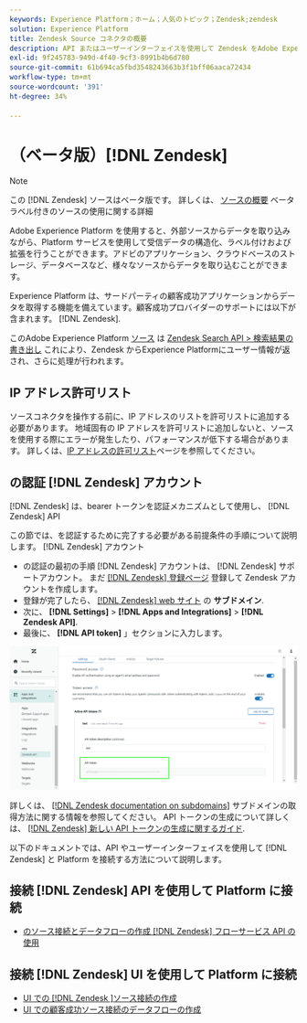 ```yaml
---
keywords: Experience Platform；ホーム；人気のトピック；Zendesk;zendesk
solution: Experience Platform
title: Zendesk Source コネクタの概要
description: API またはユーザーインターフェイスを使用して Zendesk をAdobe Experience Platformに接続する方法を説明します。
exl-id: 9f245783-949d-4f40-9cf3-8991b4b6d780
source-git-commit: 61b694ca5fbd3548243663b3f1bff06aaca72434
workflow-type: tm+mt
source-wordcount: '391'
ht-degree: 34%

---
```


# （ベータ版）[!DNL Zendesk]

>[!NOTE]
>
>この [!DNL Zendesk] ソースはベータ版です。 詳しくは、 [ソースの概要](../../home.md#terms-and-conditions) ベータラベル付きのソースの使用に関する詳細

Adobe Experience Platform を使用すると、外部ソースからデータを取り込みながら、Platform サービスを使用して受信データの構造化、ラベル付けおよび拡張を行うことができます。アドビのアプリケーション、クラウドベースのストレージ、データベースなど、様々なソースからデータを取り込むことができます。

Experience Platform は、サードパーティの顧客成功アプリケーションからデータを取得する機能を備えています。顧客成功プロバイダーのサポートには以下が含まれます。 [!DNL Zendesk].

このAdobe Experience Platform [ソース](https://experienceleague.adobe.com/docs/experience-platform/sources/home.html?lang=en) は [Zendesk Search API > 検索結果の書き出し](https://developer.zendesk.com/api-reference/ticketing/ticket-management/search/#export-search-results) これにより、Zendesk からExperience Platformにユーザー情報が返され、さらに処理が行われます。

## IP アドレス許可リスト

ソースコネクタを操作する前に、IP アドレスのリストを許可リストに追加する必要があります。 地域固有の IP アドレスを許可リストに追加しないと、ソースを使用する際にエラーが発生したり、パフォーマンスが低下する場合があります。 詳しくは、[IP アドレスの許可リスト](../../ip-address-allow-list.md)ページを参照してください。

## の認証 [!DNL Zendesk] アカウント

[!DNL Zendesk] は、bearer トークンを認証メカニズムとして使用し、 [!DNL Zendesk] API

この節では、を認証するために完了する必要がある前提条件の手順について説明します。 [!DNL Zendesk] アカウント

* の認証の最初の手順 [!DNL Zendesk] アカウントは、 [!DNL Zendesk] サポートアカウント。 まだ [[!DNL Zendesk] 登録ページ](https://www.zendesk.com/register/) 登録して Zendesk アカウントを作成します。
* 登録が完了したら、 [[!DNL Zendesk] web サイト](https://www.zendesk.com/login/) の **サブドメイン**.
* 次に、 **[!DNL Settings]** > **[!DNL Apps and Integrations]** > **[!DNL Zendesk API]**.
* 最後に、 **[!DNL API token]** 」セクションに入力します。

![Zendesk API トークン](../../images/tutorials/create/zendesk/zendesk-api-tokens.png)

詳しくは、 [[!DNL Zendesk documentation on subdomains]](https://support.zendesk.com/hc/en-us/articles/4409381383578-Where-can-I-find-my-Zendesk-subdomain-) サブドメインの取得方法に関する情報を参照してください。 API トークンの生成について詳しくは、 [[!DNL Zendesk] 新しい API トークンの生成に関するガイド](https://support.zendesk.com/hc/en-us/articles/4408889192858-Generating-a-new-API-token).

以下のドキュメントでは、API やユーザーインターフェイスを使用して [!DNL Zendesk] と Platform を接続する方法について説明します。

## 接続 [!DNL Zendesk] API を使用して Platform に接続

* [のソース接続とデータフローの作成 [!DNL Zendesk] フローサービス API の使用](../../tutorials/api/create/customer-success/zendesk.md)

## 接続 [!DNL Zendesk] UI を使用して Platform に接続

* [UI での [!DNL Zendesk ]ソース接続の作成](../../tutorials/ui/create/customer-success/zendesk.md)
* [UI での顧客成功ソース接続のデータフローの作成](../../tutorials/ui/dataflow/customer-success.md)
